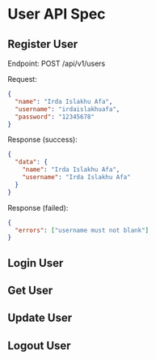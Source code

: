 # User API Spec

## Register User

Endpoint: POST /api/v1/users

Request:

```json
{
  "name": "Irda Islakhu Afa",
  "username": "irdaislakhuafa",
  "password": "12345678"
}
```

Response (success):

```json
{
  "data": {
    "name": "Irda Islakhu Afa",
    "username": "Irda Islakhu Afa"
  }
}
```

Response (failed):

```json
{
  "errors": ["username must not blank"]
}
```

## Login User

## Get User

## Update User

## Logout User
